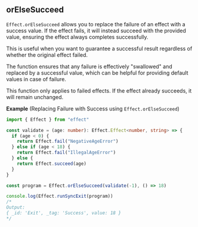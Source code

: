## orElseSucceed

`Effect.orElseSucceed` allows you to replace the failure of an effect with a
success value. If the effect fails, it will instead succeed with the provided
value, ensuring the effect always completes successfully.

This is useful when you want to guarantee a successful result regardless of whether the original
effect failed.

The function ensures that any failure is effectively "swallowed" and replaced
by a successful value, which can be helpful for providing default values in
case of failure.

This function only applies to failed effects. If the effect
already succeeds, it will remain unchanged.

**Example** (Replacing Failure with Success using `Effect.orElseSucceed`)

```ts twoslash
import { Effect } from "effect"

const validate = (age: number): Effect.Effect<number, string> => {
  if (age < 0) {
    return Effect.fail("NegativeAgeError")
  } else if (age < 18) {
    return Effect.fail("IllegalAgeError")
  } else {
    return Effect.succeed(age)
  }
}

const program = Effect.orElseSucceed(validate(-1), () => 18)

console.log(Effect.runSyncExit(program))
/*
Output:
{ _id: 'Exit', _tag: 'Success', value: 18 }
*/
```
